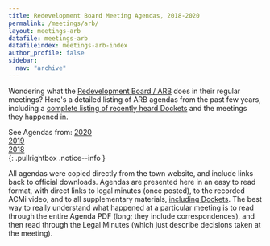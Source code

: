 ```yaml
---
title: Redevelopment Board Meeting Agendas, 2018-2020
permalink: /meetings/arb/
layout: meetings-arb
datafile: meetings-arb
datafileindex: meetings-arb-index
author_profile: false
sidebar:
  nav: "archive"
---
```


Wondering what the [Redevelopment Board / ARB](/townhall/#arb) does in their regular meetings?  Here's a detailed listing of ARB agendas from the past few years, including a [complete listing of recently heard Dockets](/meetings/arb-index/) and the meetings they happened in.

See Agendas from:
[2020](#2020)<br/>
[2019](#2019)<br/>
[2018](#2018)<br/>
{: .pullrightbox .notice--info }

All agendas were copied directly from the town website, and include links back to official downloads.  Agendas are presented here in an easy to read format, with direct links to legal minutes (once posted), to the recorded ACMi video, and to all supplementary materials, [including Dockets](/meetings/arb-index/).  The best way to really understand what happened at a particular meeting is to read through the entire Agenda PDF (long; they include correspondences), and then read through the Legal Minutes (which just describe decisions taken at the meeting).


